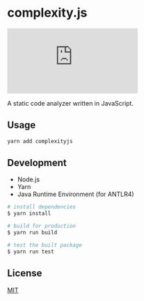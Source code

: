 # complexity.js

[![License][license-badge]][license-badge-url]

A static code analyzer written in JavaScript.

## Usage

```bash
yarn add complexityjs
```

## Development

- Node.js
- Yarn
- Java Runtime Environment (for ANTLR4)

```bash
# install dependencies
$ yarn install

# build for production
$ yarn run build

# test the built package
$ yarn run test
```

## License

[MIT][license-badge-url]

[license-badge]: https://img.shields.io/github/license/rdrgn/complexity.js
[license-badge-url]: ./LICENSE
